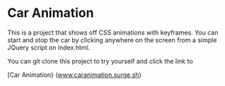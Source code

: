 # Car Animation

This is a project that shows off CSS animations with keyframes. You can start and stop the car by clicking anywhere on the screen from a simple JQuery script on index.html.

You can git clone this project to try yourself and click the link to 

[Car Animation} (www.caranimation.surge.sh)
